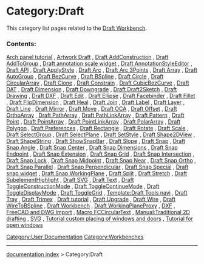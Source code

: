 # Category:Draft
This category list pages related to the [Draft Workbench](Draft_Workbench.md).

### Contents:

[Arch panel tutorial](Arch_panel_tutorial.md) , [Artwork Draft](Artwork_Draft.md) , [Draft AddConstruction](Draft_AddConstruction.md) , [Draft AddToGroup](Draft_AddToGroup.md) , [Draft annotation scale widget](Draft_annotation_scale_widget.md) , [Draft AnnotationStyleEditor](Draft_AnnotationStyleEditor.md) , [Draft API](Draft_API.md) , [Draft ApplyStyle](Draft_ApplyStyle.md) , [Draft Arc](Draft_Arc.md) , [Draft Arc 3Points](Draft_Arc_3Points.md) , [Draft Array](Draft_Array.md) , [Draft AutoGroup](Draft_AutoGroup.md) , [Draft BezCurve](Draft_BezCurve.md) , [Draft BSpline](Draft_BSpline.md) , [Draft Circle](Draft_Circle.md) , [Draft CircularArray](Draft_CircularArray.md) , [Draft Clone](Draft_Clone.md) , [Draft Constrain](Draft_Constrain.md) , [Draft CubicBezCurve](Draft_CubicBezCurve.md) , [Draft DAT](Draft_DAT.md) , [Draft Dimension](Draft_Dimension.md) , [Draft Downgrade](Draft_Downgrade.md) , [Draft Draft2Sketch](Draft_Draft2Sketch.md) , [Draft Drawing](Draft_Drawing.md) , [Draft DXF](Draft_DXF.md) , [Draft Edit](Draft_Edit.md) , [Draft Ellipse](Draft_Ellipse.md) , [Draft Facebinder](Draft_Facebinder.md) , [Draft Fillet](Draft_Fillet.md) , [Draft FlipDimension](Draft_FlipDimension.md) , [Draft Heal](Draft_Heal.md) , [Draft Join](Draft_Join.md) , [Draft Label](Draft_Label.md) , [Draft Layer](Draft_Layer.md) , [Draft Line](Draft_Line.md) , [Draft Mirror](Draft_Mirror.md) , [Draft Move](Draft_Move.md) , [Draft OCA](Draft_OCA.md) , [Draft Offset](Draft_Offset.md) , [Draft OrthoArray](Draft_OrthoArray.md) , [Draft PathArray](Draft_PathArray.md) , [Draft PathLinkArray](Draft_PathLinkArray.md) , [Draft Pattern](Draft_Pattern.md) , [Draft Point](Draft_Point.md) , [Draft PointArray](Draft_PointArray.md) , [Draft PointLinkArray](Draft_PointLinkArray.md) , [Draft PolarArray](Draft_PolarArray.md) , [Draft Polygon](Draft_Polygon.md) , [Draft Preferences](Draft_Preferences.md) , [Draft Rectangle](Draft_Rectangle.md) , [Draft Rotate](Draft_Rotate.md) , [Draft Scale](Draft_Scale.md) , [Draft SelectGroup](Draft_SelectGroup.md) , [Draft SelectPlane](Draft_SelectPlane.md) , [Draft SetStyle](Draft_SetStyle.md) , [Draft Shape2DView](Draft_Shape2DView.md) , [Draft ShapeString](Draft_ShapeString.md) , [Draft ShowSnapBar](Draft_ShowSnapBar.md) , [Draft Slope](Draft_Slope.md) , [Draft Snap](Draft_Snap.md) , [Draft Snap Angle](Draft_Snap_Angle.md) , [Draft Snap Center](Draft_Snap_Center.md) , [Draft Snap Dimensions](Draft_Snap_Dimensions.md) , [Draft Snap Endpoint](Draft_Snap_Endpoint.md) , [Draft Snap Extension](Draft_Snap_Extension.md) , [Draft Snap Grid](Draft_Snap_Grid.md) , [Draft Snap Intersection](Draft_Snap_Intersection.md) , [Draft Snap Lock](Draft_Snap_Lock.md) , [Draft Snap Midpoint](Draft_Snap_Midpoint.md) , [Draft Snap Near](Draft_Snap_Near.md) , [Draft Snap Ortho](Draft_Snap_Ortho.md) , [Draft Snap Parallel](Draft_Snap_Parallel.md) , [Draft Snap Perpendicular](Draft_Snap_Perpendicular.md) , [Draft Snap Special](Draft_Snap_Special.md) , [Draft snap widget](Draft_snap_widget.md) , [Draft Snap WorkingPlane](Draft_Snap_WorkingPlane.md) , [Draft Split](Draft_Split.md) , [Draft Stretch](Draft_Stretch.md) , [Draft SubelementHighlight](Draft_SubelementHighlight.md) , [Draft SVG](Draft_SVG.md) , [Draft Text](Draft_Text.md) , [Draft ToggleConstructionMode](Draft_ToggleConstructionMode.md) , [Draft ToggleContinueMode](Draft_ToggleContinueMode.md) , [Draft ToggleDisplayMode](Draft_ToggleDisplayMode.md) , [Draft ToggleGrid](Draft_ToggleGrid.md) , [Template:Draft Tools navi](Template:Draft_Tools_navi.md) , [Draft Tray](Draft_Tray.md) , [Draft Trimex](Draft_Trimex.md) , [Draft tutorial](Draft_tutorial.md) , [Draft Upgrade](Draft_Upgrade.md) , [Draft Wire](Draft_Wire.md) , [Draft WireToBSpline](Draft_WireToBSpline.md) , [Draft Workbench](Draft_Workbench.md) , [Draft WorkingPlaneProxy](Draft_WorkingPlaneProxy.md) , [DXF](DXF.md) , [FreeCAD and DWG Import](FreeCAD_and_DWG_Import.md) , [Macro FCCircularText](Macro_FCCircularText.md) , [Manual:Traditional 2D drafting](Manual:Traditional_2D_drafting.md) , [SVG](SVG.md) , [Tutorial custom placing of windows and doors](Tutorial_custom_placing_of_windows_and_doors.md) , [Tutorial for open windows](Tutorial_for_open_windows.md)

[Category:User Documentation](Category:User_Documentation.md) [Category:Workbenches](Category:Workbenches.md)

---
[documentation index](../README.md) > Category:Draft
